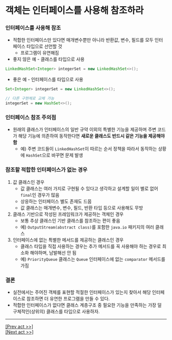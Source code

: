 # 객체는 인터페이스를 사용해 참조하라
### 인터페이스를 사용해 참조
* 적합한 인터페이스만 있다면 매개변수뿐만 아니라 반환값, 변수, 필드를 모두 인터페이스 타입으로 선언할 것
  * 프로그램이 유연해짐
* 좋지 않은 예 - 클래스를 타입으로 사용
```java
LinkedHashSet<Integer> integerSet = new LinkedHashSet<>();
```
* 좋은 예 - 인터페이스를 타입으로 사용
```java
Set<Integer> integerSet = new LinkedHashSet<>();

// 다른 구현체로 교체 가능
integerSet = new HashSet<>();
```
### 인터페이스 참조 주의점
* 원래의 클래스가 인터페이스의 일반 규약 이외의 특별한 기능을 제공하며 주변 코드가 해당 기능에 의존하여 동작한다면 **새로운 클래스도 반드시 같은 기능을 제공해야 함**
  * 예) 주변 코드들이 `LinkedHashSet`이 따르는 순서 정책을 따라서 동작하는 상황에 `HashSet`으로 바꾸면 문제 발생
### 참조할 적합한 인터페이스가 없는 경우
1. 값 클래스인 경우
   * 값 클래스는 여러 가지로 구현될 수 있다고 생각하고 설계할 일이 별로 없어 `final`인 경우가 많음
   * 상응하는 인터페이스 별도 존재도 드뭄
   * 값 클래스는 매개변수, 변수, 필드, 반환 타입 등으로 사용해도 무방
2. 클래스 기반으로 작성된 프레임워크가 제공하는 객체인 경우
   * 보통 추상 클래스인 기반 클래스를 참조하는 편이 좋음
   * 예) `OutputStream(abstract class)`를 포함한 `java.io` 패키지의 여러 클래스
3. 인터페이스에 없는 특별한 메서드를 제공하는 클래스인 경우
   * 클래스 타입을 직접 사용하는 경우는 추가 메서드를 꼭 사용해야 하는 경우로 최소화 해야하며, 남발해선 안 됨
   * 예) `PriorityQueue` 클래스는 `Queue` 인터페이스에 없는 `comparator` 메서드를 가짐
### 결론
* 실전에서는 주어진 객체를 표현할 적절한 인터페이스가 있는지 찾아서 해당 인터페이스로 참조하면 더 유연한 프로그램을 만들 수 있다.
* 적합한 인터페이스가 없다면 클래스 계층구조 중 필요한 기능을 만족하는 가장 덜 구체적인(상위의) 클래스를 타입으로 사용하자.
---
[[Prev act >>]](../act7/README.md)  
[[Next act >>]](../act9/README.md)